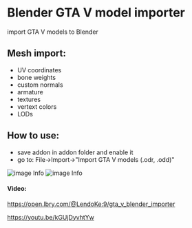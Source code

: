 # Blender GTA V model importer
import GTA V models to Blender

## Mesh import:
* UV coordinates
* bone weights
* custom normals
* armature
* textures
* vertext colors
* LODs

## How to use:
* save addon in addon folder and enable it
* go to: File->Import->"Import GTA V models (.odr, .odd)"

![image Info](./images/screenshot1.png "Screenshot")
![image Info](./images/component_peds.png "Screenshot")

#### Video:
https://open.lbry.com/@LendoKe:9/gta_v_blender_importer

https://youtu.be/kGUjDyvhtYw
